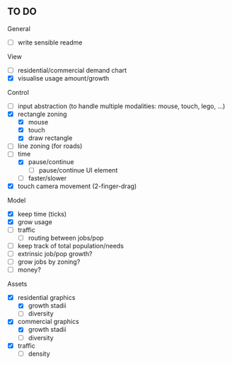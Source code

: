 ## TO DO

General
- [ ] write sensible readme

View
- [ ] residential/commercial demand chart
- [X] visualise usage amount/growth

Control
- [ ] input abstraction (to handle multiple modalities: mouse, touch, lego, ...)
- [X] rectangle zoning
  - [X] mouse
  - [X] touch
  - [X] draw rectangle
- [ ] line zoning (for roads)
- [ ] time
  - [X] pause/continue
    - [ ] pause/continue UI element
  - [ ] faster/slower
- [X] touch camera movement (2-finger-drag)

Model
- [X] keep time (ticks)
- [X] grow usage
- [ ] traffic
  - [ ] routing between jobs/pop
- [ ] keep track of total population/needs
- [ ] extrinsic job/pop growth?
- [ ] grow jobs by zoning?
- [ ] money?

Assets
- [X] residential graphics
  - [X] growth stadii
  - [ ] diversity
- [X] commercial graphics
  - [X] growth stadii
  - [ ] diversity
- [X] traffic
  - [ ] density